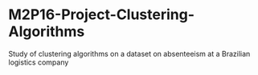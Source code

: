 # M2P16-Project-Clustering-Algorithms
Study of clustering algorithms on a dataset on absenteeism at a Brazilian logistics company
